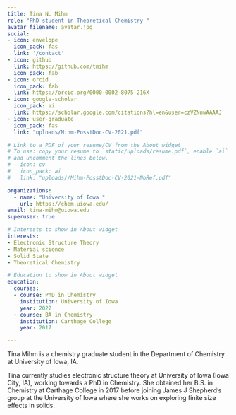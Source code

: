 ```yaml
---
title: Tina N. Mihm
role: "PhD student in Theoretical Chemistry "
avatar_filename: avatar.jpg
social:
- icon: envelope
  icon_pack: fas
  link: '/contact'
- icon: github
  link: https://github.com/tmihm
  icon_pack: fab 
- icon: orcid
  icon_pack: fab
  link: https://orcid.org/0000-0002-8075-216X
- icon: google-scholar
  icon_pack: ai
  link: https://scholar.google.com/citations?hl=en&user=czVZNnwAAAAJ
- icon: user-graduate
  icon_pack: fas
  link: "uploads/Mihm-PosstDoc-CV-2021.pdf"

# Link to a PDF of your resume/CV from the About widget.
# To use: copy your resume to `static/uploads/resume.pdf`, enable `ai` icons in `params.toml`,
# and uncomment the lines below.
# - icon: cv
#   icon_pack: ai
#   link: "uploads//Mihm-PosstDoc-CV-2021-NoRef.pdf"

organizations:
  - name: "University of Iowa "
    url: https://chem.uiowa.edu/
email: tina-mihm@uiowa.edu
superuser: true

# Interests to show in About widget
interests:
- Electronic Structure Theory 
- Material science
- Solid State 
- Theoretical Chemistry

# Education to show in About widget
education:
  courses:
  - course: PhD in Chemistry
    institution: University of Iowa
    year: 2022
  - course: BA in Chemistry
    institution: Carthage College
    year: 2017

---
```

Tina Mihm is a chemistry graduate student in the Department of Chemistry at University of Iowa, IA.

Tina currently studies electronic structure theory at University of Iowa (Iowa City, IA), working towards a PhD in Chemistry. She obtained her B.S. in Chemistry at Carthage College in 2017 before joining James J Shepherd’s group at the University of Iowa where she works on exploring finite size effects in solids. 

